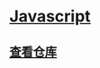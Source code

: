 <link rel="stylesheet" href="https://zhmhbest.gitee.io/hellomathematics/style/index.css">
<script src="https://zhmhbest.gitee.io/hellomathematics/style/index.js"></script>

# [Javascript](../index.html)

## <a href="javascript:gotoRepository('src')">查看仓库</a>

<script src="../gotoRepository.js"></script>
